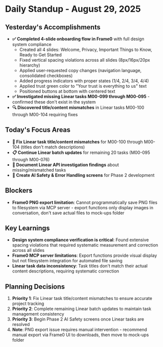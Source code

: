 # Daily Standup - August 29, 2025

## Yesterday's Accomplishments
- **✅ Completed 4-slide onboarding flow in Frame0** with full design system compliance
  - Created all 4 slides: Welcome, Privacy, Important Things to Know, Ready to Get Started
  - Fixed vertical spacing violations across all slides (8px/16px/20px hierarchy)
  - Applied user-requested copy changes (navigation language, consolidated checkboxes)
  - Added progress indicators with proper states (1/4, 2/4, 3/4, 4/4)
  - Applied trust green color to "Your trust is everything to us" text
  - Positioned buttons at bottom with centered text
- **✅ Investigated missing Linear tasks M00-099 through M00-095** - confirmed these don't exist in the system
- **🔍 Discovered title/content mismatches** in Linear tasks M00-100 through M00-104 requiring fixes

## Today's Focus Areas
- **🎯 Fix Linear task title/content mismatches** for M00-100 through M00-104 (titles don't match descriptions)
- **📋 Continue Linear batch updates** for remaining 20 tasks (M00-095 through M00-076)
- **📄 Document Linear API investigation findings** about missing/mismatched tasks
- **🚨 Create AI Safety & Error Handling screens** for Phase 2 development

## Blockers
- **Frame0 PNG export limitation**: Cannot programmatically save PNG files to filesystem via MCP server - export functions only display images in conversation, don't save actual files to mock-ups folder

## Key Learnings
- **Design system compliance verification is critical**: Found extensive spacing violations that required systematic measurement and correction across all slides
- **Frame0 MCP server limitations**: Export functions provide visual display but not filesystem integration for automated file saving
- **Linear task data inconsistency**: Task titles don't match their actual content descriptions, requiring systematic correction

## Planning Decisions
1. **Priority 1**: Fix Linear task title/content mismatches to ensure accurate project tracking
2. **Priority 2**: Complete remaining Linear batch updates to maintain task management consistency  
3. **Priority 3**: Begin Phase 2 AI Safety screens once Linear tasks are resolved
4. **Note**: PNG export issue requires manual intervention - recommend manual export via Frame0 UI to downloads, then move to mock-ups folder